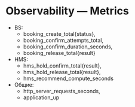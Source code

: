 # Observability — Metrics
- BS: 
  - booking_create_total{status}, 
  - booking_confirm_attempts_total, 
  - booking_confirm_duration_seconds, 
  - booking_release_total{result}
- HMS: 
  - hms_hold_confirm_total{result}, 
  - hms_hold_release_total{result}, 
  - hms_recommend_compute_seconds
- Общие: 
  - http_server_requests_seconds, 
  - application_up
